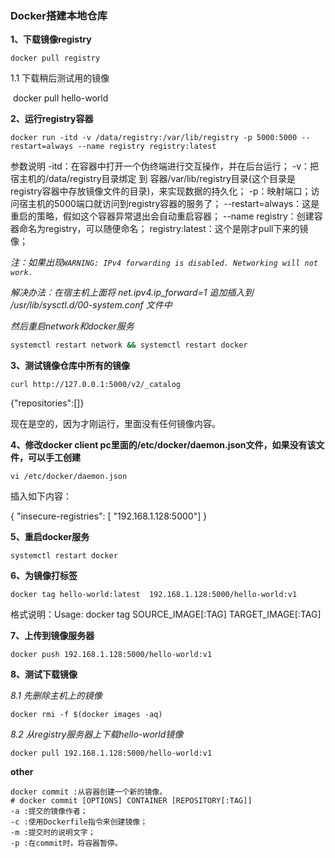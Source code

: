 ### Docker搭建本地仓库

**1、下载镜像registry**

```
docker pull registry
```

1.1 下载稍后测试用的镜像

​		docker pull hello-world

**2、运行registry容器**

```
docker run -itd -v /data/registry:/var/lib/registry -p 5000:5000 --restart=always --name registry registry:latest 
```

参数说明
-itd：在容器中打开一个伪终端进行交互操作，并在后台运行；
-v：把宿主机的/data/registry目录绑定 到 容器/var/lib/registry目录(这个目录是registry容器中存放镜像文件的目录)，来实现数据的持久化；
-p：映射端口；访问宿主机的5000端口就访问到registry容器的服务了；
--restart=always：这是重启的策略，假如这个容器异常退出会自动重启容器；
--name registry：创建容器命名为registry，可以随便命名；
registry:latest：这个是刚才pull下来的镜像；

*注：如果出现`WARNING: IPv4 forwarding is disabled. Networking will not work.`* 

*解决办法：在宿主机上面将 net.ipv4.ip_forward=1 追加插入到 /usr/lib/sysctl.d/00-system.conf 文件中*

*然后重启network和docker服务*

```bash
systemctl restart network && systemctl restart docker
```

**3、测试镜像仓库中所有的镜像**

```
curl http://127.0.0.1:5000/v2/_catalog
```

{"repositories":[]}

现在是空的，因为才刚运行，里面没有任何镜像内容。

**4、修改docker client pc里面的/etc/docker/daemon.json文件，如果没有该文件，可以手工创建**

```
vi /etc/docker/daemon.json
```

插入如下内容：

{
  "insecure-registries": [ "192.168.1.128:5000"]
}

**5、重启docker服务**

```
systemctl restart docker
```

**6、为镜像打标签**

```
docker tag hello-world:latest  192.168.1.128:5000/hello-world:v1
```

格式说明：Usage: docker tag SOURCE_IMAGE[:TAG] TARGET_IMAGE[:TAG]

**7、上传到镜像服务器**

```
docker push 192.168.1.128:5000/hello-world:v1
```

**8、测试下载镜像**

*8.1 先删除主机上的镜像*

```
docker rmi -f $(docker images -aq)
```

*8.2 从registry服务器上下载hello-world镜像*

```
docker pull 192.168.1.128:5000/hello-world:v1
```



 **other**

```
docker commit :从容器创建一个新的镜像。
# docker commit [OPTIONS] CONTAINER [REPOSITORY[:TAG]]
-a :提交的镜像作者；
-c :使用Dockerfile指令来创建镜像；
-m :提交时的说明文字；
-p :在commit时，将容器暂停。
```

